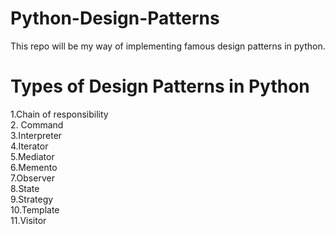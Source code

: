 # Python-Design-Patterns
This repo will be my way of implementing famous design patterns in python.

 # Types of Design Patterns in Python
 1.Chain of responsibility <br>
 2. Command <br>
 3.Interpreter <br>
 4.Iterator <br>
 5.Mediator <br>
 6.Memento <br>
 7.Observer <br>
 8.State <br>
 9.Strategy <br>
 10.Template <br>
 11.Visitor <br>
